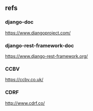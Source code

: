 ## refs

### django-doc

https://www.djangoproject.com/

### django-rest-framework-doc

https://www.django-rest-framework.org/

### CCBV

https://ccbv.co.uk/

### CDRF

http://www.cdrf.co/